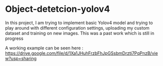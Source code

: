 # Object-detetcion-yolov4

In this project, I am trying to implement basic Yolov4 model and trying to play around with different configuration settings, uploading my custom dataset and training on new images. 
This was a past work which is still in progress

A working example can be seen here : https://drive.google.com/file/d/1Xa1JHuhFrzbFhJpGSsbmDrzti7PqPnzB/view?usp=sharing
